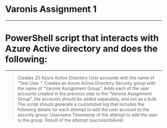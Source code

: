 # Varonis Assignment 1
---
# PowerShell script that interacts with Azure Active directory and does the following:
---
> Creates 20 Azure Active Directory User accounts with the name of “Test User <Counter>”.
> Creates an Azure Active Directory Security group with the name of “Varonis Assignment Group”.
> Adds each of the user accounts created in the previous step to the “Varonis Assignment Group”, the accounts
should be added separately, and not as a bulk.
> The script should generate a customized log that includes the following details for each attempt to add the user
account to the security group:
> Username
> Timestamp of the attempt to add the user to the group.
> Result of the attempt (success\failure)

